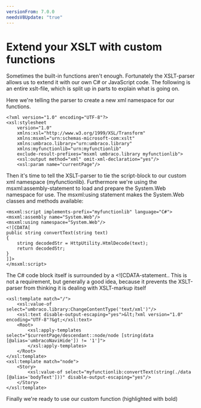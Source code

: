 ```yaml
---
versionFrom: 7.0.0
needsV8Update: "true"
---
```


# Extend your XSLT with custom functions
Sometimes the built-in functions aren't enough. Fortunately the XSLT-parser allows us to extend it with our own C# or JavaScript code.
The following is an entire xslt-file, which is split up in parts to explain what is going on.

Here we're telling the parser to create a new xml namespace for our functions.

    <?xml version="1.0" encoding="UTF-8"?>
    <xsl:stylesheet
        version="1.0"
        xmlns:xsl="http://www.w3.org/1999/XSL/Transform"
        xmlns:msxml="urn:schemas-microsoft-com:xslt"
        xmlns:umbraco.library="urn:umbraco.library"
        xmlns:myfunctionlib="urn:myfunctionlib"
        exclude-result-prefixes="msxml umbraco.library myfunctionlib">
        <xsl:output method="xml" omit-xml-declaration="yes"/>
        <xsl:param name="currentPage"/>

Then it's time to tell the XSLT-parser to tie the script-block to our custom xml namespace (myfunctionlib).
Furthermore we're using the msxml:assembly-statement to load and prepare the System.Web namespace for use. The msxml:using statement makes the System.Web classes and methods available:

    <msxml:script implements-prefix="myfunctionlib" language="C#">
    <msxml:assembly name="System.Web"/>
    <msxml:using namespace="System.Web"/>
    <![CDATA[
    public string convertText(string text)
    {
        string decodedStr = HttpUtility.HtmlDecode(text);
        return decodedStr;
    }
    ]]>
    </msxml:script>

The C# code block itself is surrounded by a <![CDATA-statement.. This is not a requirement, but generally a good idea, because it prevents the XSLT-parser from thinking it is dealing with XSLT-markup itself

    <xsl:template match="/">
        <xsl:value-of select="umbraco.library:ChangeContentType('text/xml')"/>
        <xsl:text disable-output-escaping="yes">&lt;?xml version="1.0" encoding="UTF-8"?&gt;</xsl:text>
        <Root>
            <xsl:apply-templates select="$currentPage/descendant::node/node [string(data [@alias='umbracoNaviHide']) != '1']">
            </xsl:apply-templates>
        </Root>
    </xsl:template>
    <xsl:template match="node">
        <Story>
            <xsl:value-of select="myfunctionlib:convertText(string(./data [@alias='bodyText']))" disable-output-escaping="yes"/>
        </Story>
    </xsl:template>

Finally we're ready to use our custom function (highlighted with bold)
